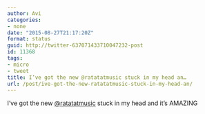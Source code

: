 ```yaml
---
author: Avi
categories:
- none
date: "2015-08-27T21:17:20Z"
format: status
guid: http://twitter-637071433710047232-post
id: 11368
tags:
- micro
- tweet
title: I’ve got the new @ratatatmusic stuck in my head an…
url: /post/ive-got-the-new-ratatatmusic-stuck-in-my-head-an/
---
```

I’ve got the new [@ratatatmusic](http://twitter.com/ratatatmusic) stuck in my head and it’s AMAZING